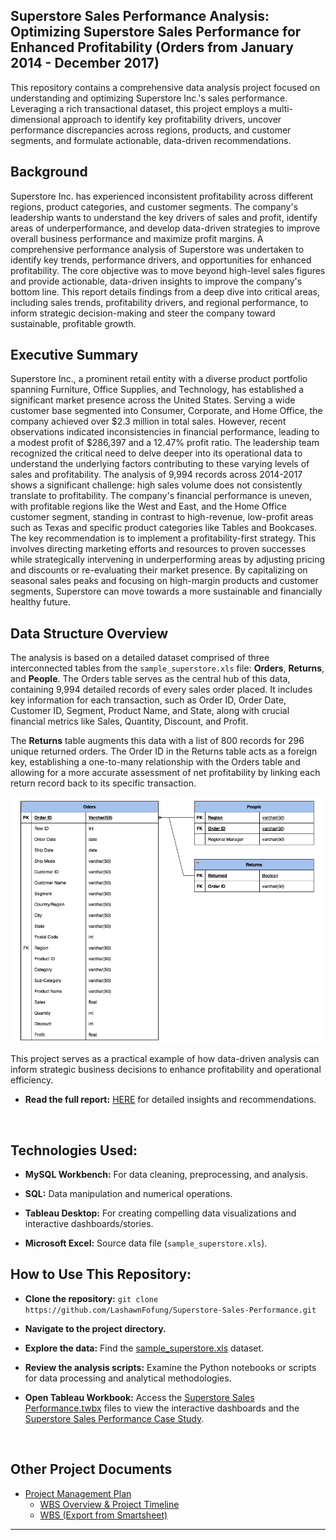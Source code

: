 <h2>Superstore Sales Performance Analysis: Optimizing Superstore Sales Performance for Enhanced Profitability (Orders from January 2014 - December 2017)</h2>

This repository contains a comprehensive data analysis project focused on understanding and optimizing Superstore Inc.'s sales performance. Leveraging a rich transactional dataset, this project employs a multi-dimensional approach to identify key profitability drivers, uncover performance discrepancies across regions, products, and customer segments, and formulate actionable, data-driven recommendations.

<h2>Background</h2>
Superstore Inc. has experienced inconsistent profitability across different regions, product categories, and customer segments. The company's leadership wants to understand the key drivers of sales and profit, identify areas of underperformance, and develop data-driven strategies to improve overall business performance and maximize profit margins. A comprehensive performance analysis of Superstore was undertaken to identify key trends, performance drivers, and opportunities for enhanced profitability. The core objective was to move beyond high-level sales figures and provide actionable, data-driven insights to improve the company's bottom line. This report details findings from a deep dive into critical areas, including sales trends, profitability drivers, and regional performance, to inform strategic decision-making and steer the company toward sustainable, profitable growth.


<h2>Executive Summary</h2>
Superstore Inc., a prominent retail entity with a diverse product portfolio spanning Furniture, Office Supplies, and Technology, has established a significant market presence across the United States. Serving a wide customer base segmented into Consumer, Corporate, and Home Office, the company achieved over $2.3 million in total sales. However, recent observations indicated inconsistencies in financial performance, leading to a modest profit of $286,397 and a 12.47% profit ratio. The leadership team recognized the critical need to delve deeper into its operational data to understand the underlying factors contributing to these varying levels of sales and profitability. The analysis of 9,994 records across 2014-2017 shows a significant challenge: high sales volume does not consistently translate to profitability. The company's financial performance is uneven, with profitable regions like the West and East, and the Home Office customer segment, standing in contrast to high-revenue, low-profit areas such as Texas and specific product categories like Tables and Bookcases. The key recommendation is to implement a profitability-first strategy. This involves directing marketing efforts and resources to proven successes while strategically intervening in underperforming areas by adjusting pricing and discounts or re-evaluating their market presence. By capitalizing on seasonal sales peaks and focusing on high-margin products and customer segments, Superstore can move towards a more sustainable and financially healthy future.


<h2>Data Structure Overview</h2>

The analysis is based on a detailed dataset comprised of three interconnected tables from the `sample_superstore.xls` file: <b>Orders</b>, <b>Returns</b>, and <b>People</b>. The Orders table serves as the central hub of this data, containing 9,994 detailed records of every sales order placed. It includes key information for each transaction, such as Order ID, Order Date, Customer ID, Segment, Product Name, and State, along with crucial financial metrics like Sales, Quantity, Discount, and Profit.

The <b>Returns</b> table augments this data with a list of 800 records for 296 unique returned orders. The Order ID in the Returns table acts as a foreign key, establishing a one-to-many relationship with the Orders table and allowing for a more accurate assessment of net profitability by linking each return record back to its specific transaction.


![Sample Superstore Dataset ERD](https://github.com/LashawnFofung/Superstore-Sales-Performance/blob/main/Images/Sample%20Superstore%20Dataset%20ERD.png)


This project serves as a practical example of how data-driven analysis can inform strategic business decisions to enhance profitability and operational efficiency.

- <b>Read the full report:</b> [HERE](https://github.com/LashawnFofung/Superstore-Sales-Performance/blob/main/Case%20Study/Case%20Study-%20Optimizing%20Superstore%20Sales%20Performance%20for%20Enhanced%20Profitability.pdf) for detailed insights and recommendations.





<br>

<h2>Technologies Used:</h2>

- <b>MySQL Workbench:</b> For data cleaning, preprocessing, and analysis.

- <b>SQL:</b> Data manipulation and numerical operations.

- <b>Tableau Desktop:</b> For creating compelling data visualizations and interactive dashboards/stories.

- <b>Microsoft Excel:</b> Source data file (`sample_superstore.xls`).



<h2>How to Use This Repository:</h2>

- <b>Clone the repository:</b> `git clone https://github.com/LashawnFofung/Superstore-Sales-Performance.git`

- <b>Navigate to the project directory.</b>

- <b>Explore the data:</b> Find the [sample_superstore.xls](https://github.com/LashawnFofung/Superstore-Sales-Performance/blob/main/Data/sample_superstore.xls) dataset.

- <b>Review the analysis scripts:</b> Examine the Python notebooks or scripts for data processing and analytical methodologies.

- <b>Open Tableau Workbook:</b> Access the [Superstore Sales Performance.twbx](https://github.com/LashawnFofung/Superstore-Sales-Performance/blob/main/Tableau/Superstore%20Sales%20Performance%20Case%20Study.twbx) files to view the interactive dashboards and the [Superstore Sales Performance Case Study](https://github.com/LashawnFofung/Superstore-Sales-Performance/blob/main/Tableau/Superstore%20Sales%20Performance.twbx).


<br>

<h2>Other Project Documents</h2>

- [Project Management Plan](https://github.com/LashawnFofung/Superstore-Sales-Performance/blob/main/Project%20Management/Plan/Project%20Management%20Plan.md)
  - [WBS Overview & Project Timeline](https://youtu.be/t5fny7NXkSs)
  - [WBS (Export from Smartsheet)](https://github.com/LashawnFofung/Superstore-Sales-Performance/blob/main/Project%20Management/WBS/Superstore_Sale_Performance_Dashboard_WBS.xlsx)

---
